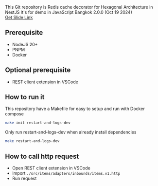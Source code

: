 This Git repository is Redis cache decorator for Hexagonal Architecture in NestJS
It's for demo in JavaScript Bangkok 2.0.0 (Oct 19 2024)
<br/>
[Get Slide Link](https://bit.ly/4h9bXzb)

## Prerequisite

- NodeJS 20+
- PNPM
- Docker

## Optional prerequisite

- REST client extension in VSCode

## How to run it

This repository have a Makefile for easy to setup and run with Docker compose

```bash
make init restart-and-logs-dev
```

Only run restart-and-logs-dev when already install dependencies

```bash
make restart-and-logs-dev
```

## How to call http request

- Open REST client extension in VSCode
- Import `./src/items/adapters/inbounds/items.v1.http`
- Run request
